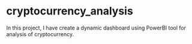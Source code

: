 # cryptocurrency_analysis
In this project, I have create a dynamic dashboard using PowerBI tool for analysis of cryptocurrency.
